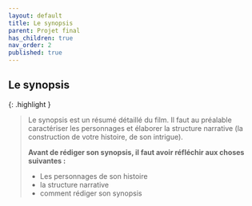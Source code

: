 ```yaml
---
layout: default
title: Le synopsis
parent: Projet final
has_children: true
nav_order: 2
published: true
---
```

## Le synopsis

{: .highlight }
>Le synopsis est un résumé détaillé du film. Il faut au préalable caractériser les personnages et élaborer la structure narrative (la construction de votre histoire, de son intrigue).
>
>**Avant de rédiger son synopsis, il faut avoir réfléchir aux choses suivantes :** 
>- Les personnages de son histoire
>- la structure narrative
>- comment rédiger son synopsis